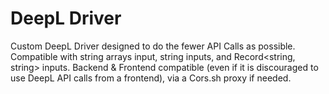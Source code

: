 # DeepL Driver

Custom DeepL Driver designed to do the fewer API Calls as possible. Compatible with string arrays input, string inputs, and Record<string, string> inputs.
Backend & Frontend compatible (even if it is discouraged to use DeepL API calls from a frontend), via a Cors.sh proxy if needed.
